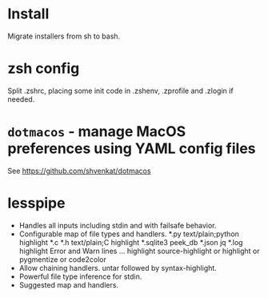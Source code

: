 # Install

Migrate installers from sh to bash.

# zsh config

Split .zshrc, placing some init code in .zshenv, .zprofile and .zlogin if needed.

# `dotmacos` - manage MacOS preferences using YAML config files

See https://github.com/shvenkat/dotmacos

# lesspipe

* Handles all inputs including stdin and with failsafe behavior.
* Configurable map of file types and handlers.
  *.py text/plain;python    highlight
  *.c *.h text/plain;C      highlight
  *.sqlite3                 peek_db
  *.json                    jq
  *.log                     highlight Error and Warn lines
  ...
  highlight     source-highlight or highlight or pygmentize or code2color
* Allow chaining handlers. untar followed by syntax-highlight.
* Powerful file type inference for stdin.
* Suggested map and handlers.
